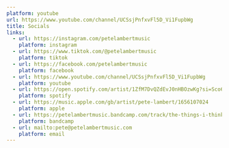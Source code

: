 ```yaml
---
platform: youtube
url: https://www.youtube.com/channel/UCSsjPnfxvFl5D_Vi1FupbWg
title: Socials
links:
  - url: https://instagram.com/petelambertmusic
    platform: instagram
  - url: https://www.tiktok.com/@petelambertmusic
    platform: tiktok
  - url: https://facebook.com/petelambertmusic
    platform: facebook
  - url: https://www.youtube.com/channel/UCSsjPnfxvFl5D_Vi1FupbWg
    platform: youtube
  - url: https://open.spotify.com/artist/1ZfM7DvQZdEvJ0nHBOzwKg?si=Sco6Wz10QZGbP1iuAyakNg
    platform: spotify
  - url: https://music.apple.com/gb/artist/pete-lambert/1656107024
    platform: apple
  - url: https://petelambertmusic.bandcamp.com/track/the-things-i-think
    platform: bandcamp
  - url: mailto:pete@petelambertmusic.com
    platform: email
---
```

